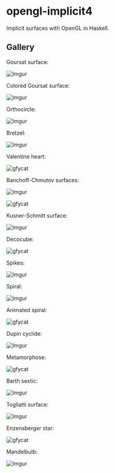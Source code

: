 # opengl-implicit4

Implicit surfaces with OpenGL in Haskell.

## Gallery

Goursat surface:

![Imgur](https://i.imgur.com/LCIEagk.png)

Colored Goursat surface:

![Imgur](https://i.imgur.com/hMAERyo.png)

Orthocircle:

![Imgur](https://i.imgur.com/sh9MJyH.png)

Bretzel:

![Imgur](https://i.imgur.com/I7rzB4Z.png)

Valentine heart:

![gfycat](https://thumbs.gfycat.com/ImpassionedAlertAmethystgemclam-size_restricted.gif)

Banchoff-Chmutov surfaces:

![Imgur](https://i.imgur.com/KOApMfA.png)

![gfycat](https://thumbs.gfycat.com/TatteredPeskyCobra-size_restricted.gif)

Kusner-Schmitt surface:

![Imgur](https://i.imgur.com/kMNiTuZ.png)

Decocube:

![gfycat](https://thumbs.gfycat.com/MilkyWeightyIncatern-size_restricted.gif)

Spikes:

![Imgur](https://i.imgur.com/RASpZa4.png)

Spiral:

![Imgur](https://i.imgur.com/z5jvYHV.png)

Animated spiral:

![gfycat](https://thumbs.gfycat.com/DependableCaringHog-size_restricted.gif)

Dupin cyclide:

![Imgur](https://i.imgur.com/nWGi8Fo.png)

Metamorphose:

![gfycat](https://thumbs.gfycat.com/SkeletalDismalAlbino-size_restricted.gif)

Barth sextic:

![Imgur](https://i.imgur.com/jeX4zeD.png)

Togliatti surface:

![Imgur](https://i.imgur.com/CqZeLoV.png)

Enzensberger star:

![gfycat](https://thumbs.gfycat.com/IncompatibleUnhealthyKob-size_restricted.gif)

Mandelbulb:

![Imgur](https://i.imgur.com/kMwd0DW.png)
